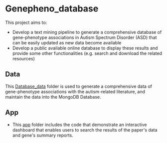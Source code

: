 # Genepheno_database

This project aims to:
- Develop a text mining pipeline to generate a comprehensive database of gene-phenotype associations in Autism Spectrum Disorder (ASD) that can be easily updated as new data become available
- Develop a public available online database to display these results and provide some other functionalities (e.g. search and download the related resources)

## Data
This [Database_data](Database_data) folder is used to generate a comprehensive data of gene-phenotype associations with the autism-related literature, and maintain the data into the MongoDB Database.

## App
- This [app](app) folder includes the code that demonstrate an interactive dashboard that enables users to search the results of the paper's data and gene's summary reports. 

